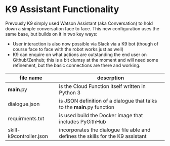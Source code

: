 # K9 Assistant Functionality 

Prevously K9 simply used Watson Assistant (aka Conversation) to hold down a simple conversation face to face.  This new configuration uses the same base, but builds on it in two key ways:
* User interaction is also now possible via Slack via a K9 bot (though of course face to face with the robot works just as well)
* K9 can enquire on what actions are outstanding the end user on Github/Zenhub; this is a bit clumsy at the moment and will need some refinement, but the basic connections are there and working.

| file name | descrption |
|---|---|
| __main__.py |is the Cloud Function itself written in Python 3 |
| dialogue.json | is JSON definition of a dialogue that talks to the __main__.py function |
| requirments.txt | is used build the Docker image that includes PyGithHub |
| skill-k9controller.json | incorporates the dialogue file able and defines the skills for the K9 assistant |
